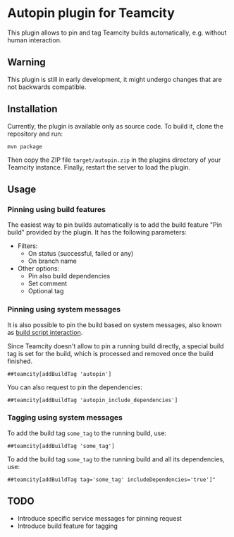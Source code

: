 # Autopin plugin for Teamcity

This plugin allows to pin and tag Teamcity builds automatically, e.g. without human interaction.

## Warning

This plugin is still in early development, it might undergo changes that are not backwards compatible.

## Installation

Currently, the plugin is available only as source code. To build it, clone the repository and run:

```
mvn package
```

Then copy the ZIP file ```target/autopin.zip``` in the plugins directory of your Teamcity instance. Finally, restart the server to load the plugin.

## Usage

### Pinning using build features

The easiest way to pin builds automatically is to add the build feature "Pin build" provided by the plugin. It has the following parameters:

* Filters:
  * On status (successful, failed or any)
  * On branch name
* Other options:
  * Pin also build dependencies
  * Set comment
  * Optional tag


### Pinning using system messages

It is also possible to pin the build based on system messages, also known as [build script interaction](https://confluence.jetbrains.com/display/TCD10/Build+Script+Interaction+with+TeamCity).

Since Teamcity doesn't allow to pin a running build directly, a special build tag is set for the build, which is processed and removed once the build finished.

```
##teamcity[addBuildTag 'autopin']
```

You can also request to pin the dependencies:

```
##teamcity[addBuildTag 'autopin_include_dependencies']
```



### Tagging using system messages

To add the build tag ```some_tag``` to the running build, use:

```
##teamcity[addBuildTag 'some_tag']
```

To add the build tag ```some_tag``` to the running build and all its dependencies, use:

```
##teamcity[addBuildTag tag='some_tag' includeDependencies='true']"
```

## TODO

* Introduce specific service messages for pinning request
* Introduce build feature for tagging


